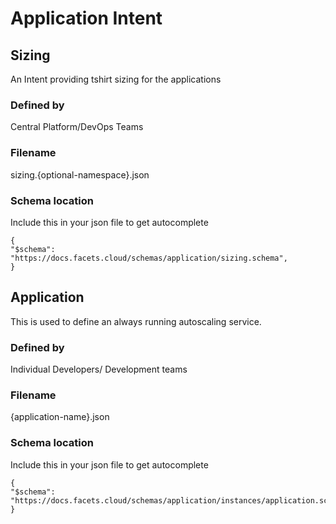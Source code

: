 # Application Intent


## Sizing

An Intent providing tshirt sizing for the applications

### Defined by

Central Platform/DevOps Teams

### Filename
sizing.{optional-namespace}.json

### Schema location
Include this in your json file to get autocomplete
```
{
"$schema": "https://docs.facets.cloud/schemas/application/sizing.schema",
}
```

## Application

This is used to define an always running autoscaling service.


### Defined by

Individual Developers/ Development teams
### Filename
{application-name}.json
### Schema location
Include this in your json file to get autocomplete
```
{
"$schema": "https://docs.facets.cloud/schemas/application/instances/application.schema",
}
```

